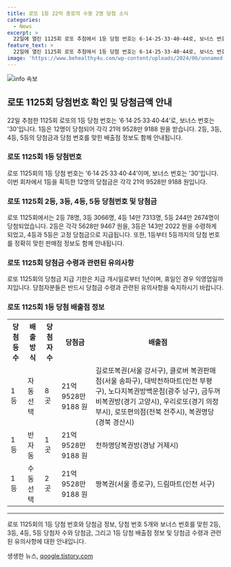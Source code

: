```yaml
---
title: 로또 1등 22억 종로의 수동 2명 당첨 소식
categories:
  - News
excerpt: >
  22일에 열린 1125회 로또 추첨에서 1등 당첨 번호는 6·14·25·33·40·44로, 보너스 번호는 30으로 나왔다. 1등은 12명으로, 각각 21억 9528만 9188 원을 받게 되었고, 2등과 3등도 수많은 당첨자가 나왔다. 1등 배출점은 서울 종로구의 짱복권 등 11곳으로, 당첨금 지급 기한은 1년이다. (151자)
feature_text: >
  22일에 열린 1125회 로또 추첨에서 1등 당첨 번호는 6·14·25·33·40·44로, 보너스 번호는 30으로 나왔다. 1등은 12명으로, 각각 21억 9528만 9188 원을 받게 되었고, 2등과 3등도 수많은 당첨자가 나왔다. 1등 배출점은 서울 종로구의 짱복권 등 11곳으로, 당첨금 지급 기한은 1년이다. (151자)
image: 'https://www.behealthy4u.com/wp-content/uploads/2024/06/unnamed-file.png'
---
```


<p><img src="https://www.behealthy4u.com/wp-content/uploads/2024/06/unnamed-file.png" alt="info 속보" /></p>

<h2 data-ke-size="size26">로또 1125회 당첨번호 확인 및 당첨금액 안내</h2>

<p data-ke-size="size16">22일 추첨한 1125회 로또의 1등 당첨 번호는 '6·14·25·33·40·44'로, 보너스 번호는 '30'입니다. 1등은 12명이 당첨되어 각각 21억 9528만 9188 원을 받습니다. 2등, 3등, 4등, 5등의 당첨금과 당첨 번호를 맞힌 배출점 정보도 함께 안내됩니다.</p>

<h3 data-ke-size="size24">로또 1125회 1등 당첨번호</h3>

<p data-ke-size="size16">로또 1125회의 1등 당첨 번호는 '6·14·25·33·40·44'이며, 보너스 번호는 '30'입니다. 이번 회차에서 1등을 획득한 12명의 당첨금은 각각 21억 9528만 9188 원입니다.</p>

<h3 data-ke-size="size24">로또 1125회 2등, 3등, 4등, 5등 당첨번호 및 당첨금</h3>

<p data-ke-size="size16">로또 1125회에서는 2등 78명, 3등 3066명, 4등 14만 7313명, 5등 244만 2674명이 당첨되었습니다. 2등은 각각 5628만 9467 원을, 3등은 143만 2022 원을 수령하게 되었고, 4등과 5등은 고정 당첨금으로 지급됩니다. 또한, 1등부터 5등까지의 당첨 번호를 정확히 맞힌 판매점 정보도 함께 안내됩니다.</p>

<h3 data-ke-size="size24">로또 1125회 당첨금 수령과 관련된 유의사항</h3>

<p data-ke-size="size16">로또 1125회의 당첨금 지급 기한은 지급 개시일로부터 1년이며, 휴일인 경우 익영업일까지입니다. 당첨자분들은 반드시 당첨금 수령과 관련된 유의사항을 숙지하시기 바랍니다.</p>

<h3 data-ke-size="size24">로또 1125회 1등 당첨 배출점 정보</h3>

<table>
  <tr>
    <th>당첨 등수</th>
    <th>배출 방식</th>
    <th>당첨자 수</th>
    <th>당첨금</th>
    <th>배출점</th>
  </tr>
  <tr>
    <td>1등</td>
    <td>자동 선택</td>
    <td>8곳</td>
    <td>21억 9528만 9188 원</td>
    <td>길로또복권(서울 강서구), 클로버 복권판매점(서울 송파구), 대박천하마트(인천 부평구), 노다지복권방백운점(광주 남구), 금두꺼비복권방(경기 고양시), 우리로또(경기 의정부시), 로또편의점(전북 전주시), 복권명당(경북 경산시)</td>
  </tr>
  <tr>
    <td>1등</td>
    <td>반자동</td>
    <td>1곳</td>
    <td>21억 9528만 9188 원</td>
    <td>천하명당복권방(경남 거제시)</td>
  </tr>
  <tr>
    <td>1등</td>
    <td>수동 선택</td>
    <td>2곳</td>
    <td>21억 9528만 9188 원</td>
    <td>짱복권(서울 종로구), 드림마트(인천 서구)</td>
  </tr>
</table>

<hr>

<p data-ke-size="size16">로또 1125회의 1등 당첨 번호와 당첨금 정보, 당첨 번호 5개와 보너스 번호를 맞힌 2등, 3등, 4등, 5등 당첨자 수와 당첨금, 그리고 1등 당첨 배출점 정보 및 당첨금 수령과 관련된 유의사항에 대한 안내입니다.</p>
생생한 뉴스, <a href="https://qoogle.tistory.com" rel="dofollow">qoogle.tistory.com</a>


